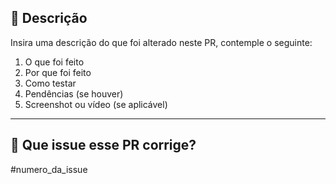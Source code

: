 ## 📝 Descrição
Insira uma descrição do que foi alterado neste PR, contemple o seguinte:
1. O que foi feito
1. Por que foi feito
1. Como testar
1. Pendências (se houver)
1. Screenshot ou vídeo (se aplicável)

---

 ## 🔗 Que issue esse PR corrige?
 #numero_da_issue

